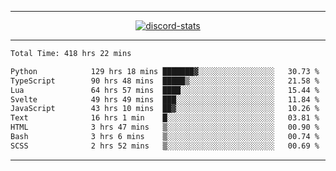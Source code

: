 <a href="https://www.github.com/ripavoid" target="_blank" rel="noreferrer">

-------

<div align='center'>
    <a href='https://discordapp.com/users/825178146797518881'>
        <img align='center' alt='discord-stats' src='https://api.discord-status.me/825178146797518881?nitro&boost=4&gradient=%231e0b1a%2C%23000000%2C%23000000%2C%23160316'></img>
    </a>
</div>

-------

<!--START_SECTION:waka-->

```txt
Total Time: 418 hrs 22 mins

Python            129 hrs 18 mins ███████▓░░░░░░░░░░░░░░░░░   30.73 %
TypeScript        90 hrs 48 mins  █████▒░░░░░░░░░░░░░░░░░░░   21.58 %
Lua               64 hrs 57 mins  ████░░░░░░░░░░░░░░░░░░░░░   15.44 %
Svelte            49 hrs 49 mins  ███░░░░░░░░░░░░░░░░░░░░░░   11.84 %
JavaScript        43 hrs 10 mins  ██▓░░░░░░░░░░░░░░░░░░░░░░   10.26 %
Text              16 hrs 1 min    █░░░░░░░░░░░░░░░░░░░░░░░░   03.81 %
HTML              3 hrs 47 mins   ▒░░░░░░░░░░░░░░░░░░░░░░░░   00.90 %
Bash              3 hrs 6 mins    ▒░░░░░░░░░░░░░░░░░░░░░░░░   00.74 %
SCSS              2 hrs 52 mins   ▒░░░░░░░░░░░░░░░░░░░░░░░░   00.69 %
```

<!--END_SECTION:waka-->

-------
